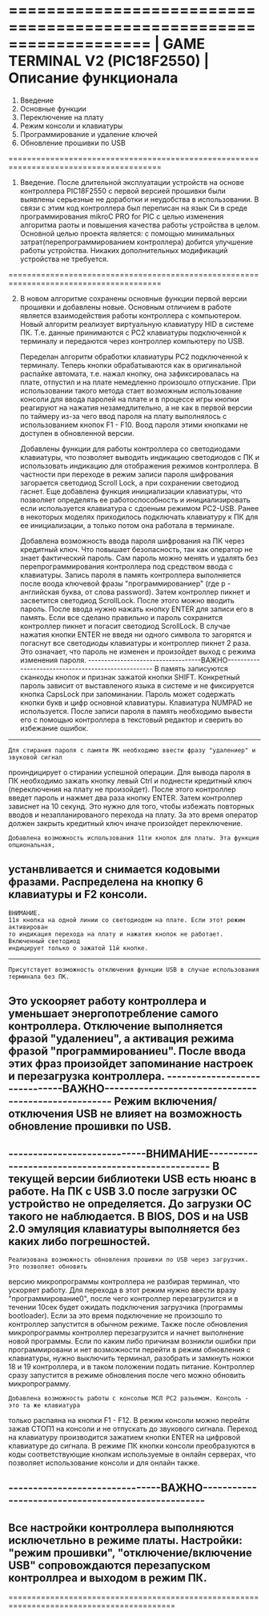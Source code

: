 ===================================================================
|		GAME TERMINAL V2 (PIC18F2550)
|		Описание функционала
===================================================================
1. Введение
2. Основные функции
3. Переключение на плату
4. Режим консоли и клавиатуры
5. Программирование и удаление ключей
6. Обновление прошивки по USB
 
=======================================================================================

1. Введение.
	После длительной эксплуатации устройств на основе контроллера PIC18F2550
с первой версией прошивки были выявлены серьезные не доработки и неудобства в 
использовании. В связи с этим код контроллера был переписан на язык Си в 
среде программирования mikroC PRO for PIC с целью изменения алгоритма раоты и 
повышения качества работы устройства в целом. Основной целью проекта является: 
с помощью минимальных затрат(перепрограммированием контроллера) добится улучшение
работы устройства. Никаких дополнительных модификаций устройства не требуется.

=======================================================================================

2. В новом алгоритме сохранены основные функции первой версии прошивки и добавлены
новые. Основным отличием в работе является взаимодействия работы контроллера с 
компьютером. Новый алгоритм реализует виртуальную клавиатуру HID в системе ПК.
Т.е. данные принимаются с PC2 клавиатуры подключенной к терминалу и передаются 
через контроллер компьютеру по USB.

	Переделан алгоритм обработки клавиатуры PC2 подключенной к терминалу. 
Теперь кнопки обрабатываются как в оригинальной распайке автомата, т.е. нажал
кнопку, она зафиксировалась на плате, отпустил и на плате немедленно произошло
отпускание. При использовании такого метода стает возможным использование консоли
для ввода паролей на плате и в процессе игры кнопки реагируют на нажатия незамедлительно,
а не как в первой версии по таймеру из-за чего ввод пароля на плату выполнялось с 
использованием кнопок F1 - F10. Воод пароля этими кнопками не доступен в обновленной 
версии.

	Добавлены функции для работы контроллера со светодиодами клавиатуры, что позволяет 
выводить индикацию светодиодов с ПК и использовать индикацию для отображения режимов 
контроллера. В частности при переходе в режим записи пароля шифрования загорается 
светодиод Scroll Lock, а при сохранении светодиод гаснет. Еще добавлена функция инициализации
клавиатуры, что позволяет определять ее работоспособность и инициализировать если используется
клавиатура с сдоеным режимом PC2-USB. Ранее в некоторых моделях приходилось подключать клавиатуру
к ПК для ее инициализации, а только потом она работала в терминале.

	Добавлена возможность ввода пароля шифрования на ПК через кредитный ключ. Что
повышает безопасность, так как оператор не знает фактический пароль. Сам пароль
можно менять и удалять без перепрограммирования контроллера под средством ввода
с клавиатуры.
	Запись пароля в память контроллера выполняется после воода ключевой фразы "программированиеp" 
(где p - английская буква, от слова password). Затем контроллер пикнет и засветится светодиод ScrollLock. 
После этого можно вводить пароль. После ввода нужно нажать кнопку ENTER для записи его в память.
Если все сделано правильно и пароль сохранится контроллер пикнет и погасит светодиод ScrollLock.
	В случае нажатия кнопки ENTER не введя ни одного символа то загорятся и погаснут все светодиоды
клавиатуры и контроллер пикнет 2 раза. Это означает, что пароль не изменен и произойдет выход с режима
изменения пароля.
-----------------------------------ВАЖНО---------------------------------------------------
		В память записуются сканкоды кнопок и признак зажатой кнопки SHIFT. Конкретный 
	пароль зависит от выставленого языка в системе и не фиксируется кнопка CapsLock при 
	запоминании. Пароль может содержать кнопки букв и цифр основной клавиатуры. Клавиатура
	NUMPAD не используется. После записи пароля в память необходимо вывести его с помощью 
	контроллера в текстовый редактор и сверить во избежание ошибок.
-------------------------------------------------------------------------------------------
	Для стирания пароля с памяти МК необходимо ввести фразу "удалениеp" и звуковой сигнал
проиндицирует о стирании успешной операции.
	Для вывода пароля в ПК необходимо зажать кнопку левый Ctrl и поднести кредитный ключ (переключения
на плату не произойдет). После этого контроллер введет пароль и нажмет два раза кнопку ENTER.
Затем контроллер зависнет на 10 секунд. Это нужно для того, чтобы избежать повторных вводов и 
незапланированого перехода на плату. За это время оператор должен закрыть кредитный ключ иначе
произойдет переключение. 

	Добавлена возможность использования 11ти кнопок для платы. Эта функция опциональная,
устанвливается и снимается кодовыми фразами. Распределена на кнопку 6 клавиатуры и
F2 консоли.
---------------------------------------------------------------------------------------
	ВНИМАНИЕ. 
	11я кнопка на одной линии со светодиодом на плате. Если этот режим активирован
	то индикация перехода на плату и нажатия кнопок не работает. Включенный светодиод
	индицирует только о зажатой 11й кнопке.
--------------------------------------------------------------------------------------

	Присутствует возможность отключения функции USB в случае использования терминала без ПК.
Это ускооряет работу контроллера и уменьшает энергопотребление самого контроллера. Отключение 
выполняется фразой "удалениеu", а активация режима фразой "программированиеu". После ввода 
этих фраз произойдет запоминание настроек и перезагрузка контроллера.
------------------------------ВАЖНО----------------------------------------------------
	Режим включения/отключения USB не влияет на возможность обновление прошивки по USB.
---------------------------------------------------------------------------------------
----------------------------ВНИМАНИЕ---------------------------------------------------
		В текущей версии библиотеки USB есть нюанс в работе. На ПК с USB 3.0 после загрузки ОС
	устройство не определяется. До загрузки ОС такого не наблюдается. В BIOS, DOS и на USB 2.0
	эмуляция клавиатуры выполняется без каких либо погрешностей.
---------------------------------------------------------------------------------------

	Реализована возможность обновления прошивки по USB через загрузчик. Это позволяет обновить
версию микропрограммы контроллера не разбирая терминал, что ускоряет работу. Для перехода в этот 
режим нужно ввести вразу "программирование0", после чего контроллер перезагрузится и в 
течении 10сек будет ожидать подключения загрузчика (программы bootloader). Если за это время
подключение не произошло то контроллер запустится в обычном режиме. Также после обновления
микропрограммы контроллер перезагрузится и начнет выполнение новой программы.
	Если по каким либо причинам возникли ошибки при программировани и нет возможности
перейти в режим обновления с клавиатуры, нужно выключить терминал, разобрать и замкнуть
ножки 18 и 19 контроллера, и в таком положении подать питание. Контроллер сразу запустится
в режиме обновления после чего можно обновить микропрограмму.

	Добавлена возможность работы с консолью MСЛ PC2 разьемом. Консоль - это та же клавиатура
только распаяна на кнопки F1 - F12. В режим консоли можно перейти зажав СТОП1 на консоли и 
не отпускать до звукового сигнала. Переход на клавиатуру производится зажатием кнопки ENTER
на цифровой клавиатуре до сигнала. В режиме ПК кнопки консоли преобразуются в коды
соответствующие кнопкам используемые в онлайн серверах, что позволяет использование консоли
и для онлайн также.

-------------------------------ВАЖНО---------------------------------------------------
---------------------------------------------------------------------------------------
Все настройки контроллера выполняются исключетльно в режиме платы.
Настройки: "режим прошивки", "отключение/включение USB" сопровождаются перезапуском
контроллреа и выходом в режим ПК.
---------------------------------------------------------------------------------------
	
==========================================================================================	
	
	
